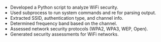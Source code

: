 - Developed a Python script to analyze WiFi security.
- Used subprocess to run system commands and re for parsing output.
- Extracted SSID, authentication type, and channel info.
- Determined frequency band based on the channel.
- Assessed network security protocols (WPA2, WPA3, WEP, Open).
- Generated security assessments for WiFi networks.
